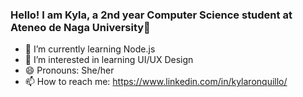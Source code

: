 ### Hello! I am Kyla, a 2nd year Computer Science student at Ateneo de Naga University👋

- 🌱 I’m currently learning Node.js 
- 👀 I’m interested in learning UI/UX Design
- 😄 Pronouns: She/her
- 📫 How to reach me: https://www.linkedin.com/in/kylaronquillo/

